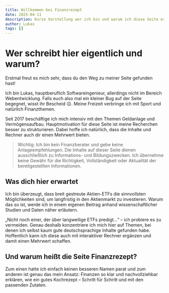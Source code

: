 ```yaml
---
title: Willkommen bei Finanzrezept
date: 2025-04-11
description: Kurze Vorstellung wer ich bin und warum ich diese Seite erstellt habe.
author: Lukas
tags: []
---
```


# Wer schreibt hier eigentlich und warum?

Erstmal freut es mich sehr, dass du den Weg zu meiner Seite gefunden hast!

Ich bin Lukas, hauptberuflich Softwareingenieur, allerdings nicht im Bereich Webentwicklung. Falls euch also mal ein kleiner Bug auf der Seite begegnet, wisst ihr Bescheid 😉. Meine Freizeit verbringe ich mit Sport und natürlich Finanzthemen.

Seit 2017 beschäftige ich mich intensiv mit den Themen Geldanlage und Vermögensaufbau. 
Hauptmotivation für diese Seite ist meine Recherchen besser zu strukturieren. Dabei hoffe ich natürlich, dass die Inhalte und Rechner auch dir einen Mehrwert bieten. 

> Wichtig: Ich bin kein Finanzberater und gebe keine Anlageempfehlungen. Die Inhalte auf dieser Seite dienen ausschließlich zu Informations- und Bildungszwecken. Ich übernehme keine Gewähr für die Richtigkeit, Vollständigkeit oder Aktualität der bereitgestellten Informationen.

## Was dich hier erwartet
Ich bin überzeugt, dass breit gestreute Aktien-ETFs die sinnvollsten Möglichkeiten sind, um langfristig in den Aktienmarkt zu investieren. Warum das so ist, werde ich in einem eigenen Beitrag anhand wissenschaftlicher Studien und Daten näher erläutern.

„Nicht noch einer, der über langweilige ETFs predigt…“ – ich probiere es zu vermeiden. Genau deshalb konzentriere ich mich hier auf Themen, bei denen ich selbst kaum gute deutschsprachige Inhalte gefunden habe. Hoffentlich kann ich diese auch mit interaktiver Rechner ergänzen und damit einen Mehrwert schaffen. 

## Und warum heißt die Seite Finanzrezept?
Zum einen hatte ich einfach keinen besseren Namen parat und zum anderen ist genau das mein Ansatz: Finanzen so klar und nachvollziehbar erklären, wie ein gutes Kochrezept – Schritt für Schritt und mit den passenden Zutaten.
